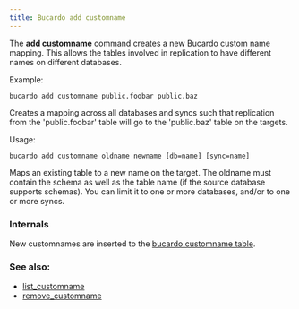 ```yaml
---
title: Bucardo add customname
---
```


The **add customname** command creates a new Bucardo custom name mapping. This allows the tables involved in replication to have different names on different databases.

Example:

    bucardo add customname public.foobar public.baz

Creates a mapping across all databases and syncs such that replication from the 'public.foobar' table will go to the 'public.baz' table on the targets.

Usage:

    bucardo add customname oldname newname [db=name] [sync=name]

Maps an existing table to a new name on the target. The oldname must contain the schema as well as the table name (if the source database supports schemas). You can limit it to one or more databases, and/or to one or more syncs.

### Internals

New customnames are inserted to the [bucardo.customname table](/Bucardo/bucardo.customname_table).

### See also:

-   [list_customname](/Bucardo/list_customname)
-   [remove_customname](/Bucardo/remove_customname)
